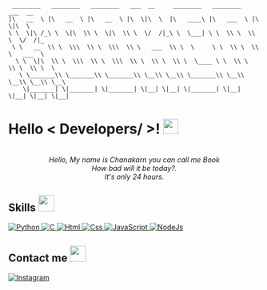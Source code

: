 
```
 ________   ________   ________   ___  __     ________   ________    ___  __       
|\   __  \ |\   __  \ |\   __  \ |\  \|\  \  |\   ____\ |\   ___  \ |\  \|\  \     
\ \  \|\ /_\ \  \|\  \\ \  \|\  \\ \  \/  /|_\ \  \___| \ \  \\ \  \\ \  \/  /|_   
 \ \   __  \\ \  \\\  \\ \  \\\  \\ \   ___  \\ \  \     \ \  \\ \  \\ \   ___  \  
  \ \  \|\  \\ \  \\\  \\ \  \\\  \\ \  \\ \  \\ \  \____ \ \  \\ \  \\ \  \\ \  \ 
   \ \_______\\ \_______\\ \_______\\ \__\\ \__\\ \_______\\ \__\\ \__\\ \__\\ \__\
    \|_______| \|_______| \|_______| \|__| \|__| \|_______| \|__| \|__| \|__| \|__|

```

<h1> Hello < Developers/ >! <img src = "https://raw.githubusercontent.com/MartinHeinz/MartinHeinz/master/wave.gif" width = 30px> </h1>

   
<p align="center">
<i><br>Hello, My name is Chanakarn you can call me Book <br> How bad will it be today?. <br> It's only 24 hours. </i>
</p>

<h2> Skills <img src = "https://media2.giphy.com/media/QssGEmpkyEOhBCb7e1/giphy.gif?cid=ecf05e47a0n3gi1bfqntqmob8g9aid1oyj2wr3ds3mg700bl&rid=giphy.gif" width = 32px> </h2>

 <a href="https://www.python.org" target="_blank">
    <img alt="Python" src="https://img.shields.io/badge/Python-3776AB?style=for-the-badge&logo=python&logoColor=white">
  </a>

   <a href="https://www.cprogramming.com/" target="_blank">
    <img alt="C" src="https://img.shields.io/badge/C-00599C?style=for-the-badge&logo=c&logoColor=white">
  </a>

  <a href="https://html.com/" target="_blank">
    <img alt="Html" src="https://img.shields.io/badge/HTML5-E34F26?style=for-the-badge&logo=html5&logoColor=white">
  </a>
  
  <a href="https://www.w3.org/Style/CSS/Overview.en.html" target="_blank">
    <img alt="Css" src="https://img.shields.io/badge/CSS3-1572B6?style=for-the-badge&logo=css3&logoColor=white">
  </a>
  
  <a href="https://www.javascript.com/" target="_blank">
    <img alt="JavaScript" src="https://img.shields.io/badge/JavaScript-323330?style=for-the-badge&logo=javascript&logoColor=white">
  </a>
  
  <a href="https://nodejs.org/en/" target="_blank">
    <img alt="NodeJs" src="https://img.shields.io/badge/Node.js-339933?style=for-the-badge&logo=nodedotjs&logoColor=white">
  </a>

<h2>Contact me <img src="https://img.icons8.com/color/48/000000/user-male-circle--v2.png" width=32px /></h2>

   <a href="https://www.instagram.com/book_cnk_/" target="_blank">
    <img alt="Instagram" src="https://img.shields.io/badge/Instagram-E4405F?style=for-the-badge&logo=instagram&logoColor=white">
  </a>  
  





